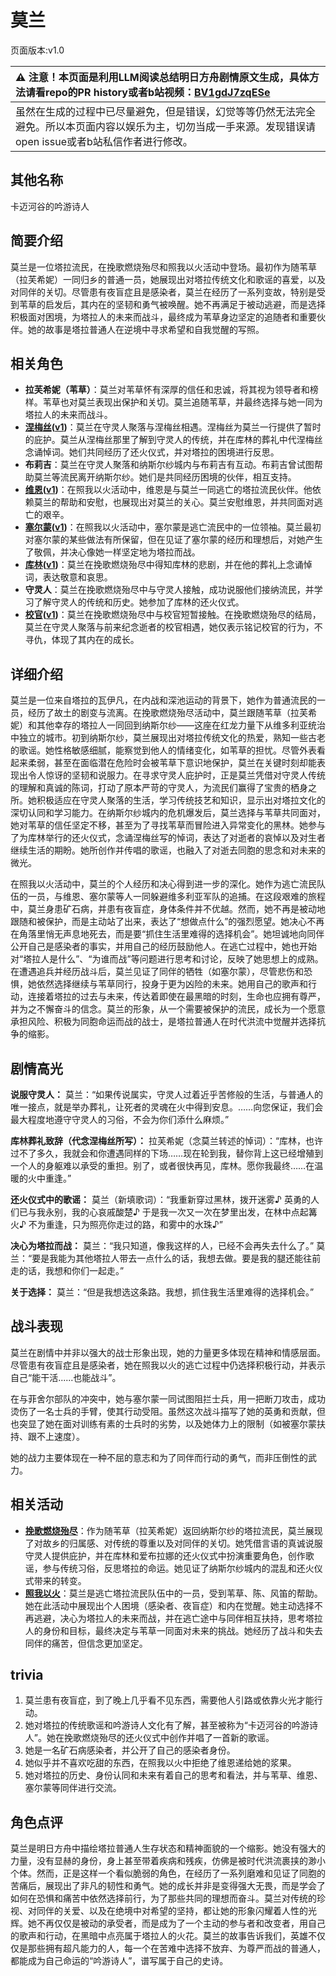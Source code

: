 # 莫兰
页面版本:v1.0
 

| :warning: 注意！本页面是利用LLM阅读总结明日方舟剧情原文生成，具体方法请看repo的PR history或者b站视频：[BV1gdJ7zqESe](https://www.bilibili.com/video/BV1gdJ7zqESe/)         |
|:----------------------------|
| 虽然在生成的过程中已尽量避免，但是错误，幻觉等等仍然无法完全避免。所以本页面内容以娱乐为主，切勿当成一手来源。发现错误请open issue或者b站私信作者进行修改。|



## 其他名称
卡迈河谷的吟游诗人
## 简要介绍
莫兰是一位塔拉流民，在挽歌燃烧殆尽和照我以火活动中登场。最初作为随苇草（拉芙希妮）一同归乡的普通一员，她展现出对塔拉传统文化和歌谣的喜爱，以及对同伴的关切。尽管患有夜盲症且是感染者，莫兰在经历了一系列变故，特别是受到苇草的启发后，其内在的坚韧和勇气被唤醒。她不再满足于被动逃避，而是选择积极面对困境，为塔拉人的未来而战斗，最终成为苇草身边坚定的追随者和重要伙伴。她的故事是塔拉普通人在逆境中寻求希望和自我觉醒的写照。
## 相关角色
-   **拉芙希妮（苇草）**：莫兰对苇草怀有深厚的信任和忠诚，将其视为领导者和榜样。苇草也对莫兰表现出保护和关切。莫兰追随苇草，并最终选择与她一同为塔拉人的未来而战斗。
-   **[涅梅丝](../char_v3/extended_char_nie_mei_si.md)([v1](extended_char_nie_mei_si.md))**：莫兰在守灵人聚落与涅梅丝相遇。涅梅丝为莫兰一行提供了暂时的庇护。莫兰从涅梅丝那里了解到守灵人的传统，并在库林的葬礼中代涅梅丝念诵悼词。她们共同经历了还火仪式，并对塔拉的困境进行反思。
-   **布莉吉**：莫兰在守灵人聚落和纳斯尔纱城内与布莉吉有互动。布莉吉曾试图帮助莫兰等流民离开纳斯尔纱。她们是共同经历困境的伙伴，相互支持。
-   **[维恩](../char_v3/extended_char_wei_en.md)([v1](extended_char_wei_en.md))**：在照我以火活动中，维恩是与莫兰一同逃亡的塔拉流民伙伴。他依赖莫兰的帮助和安慰，也展现出对莫兰的关心。莫兰安慰维恩，并共同面对逃亡的艰辛。
-   **[塞尔蒙](../char_v3/extended_char_sai_er_meng.md)([v1](extended_char_sai_er_meng.md))**：在照我以火活动中，塞尔蒙是逃亡流民中的一位领袖。莫兰最初对塞尔蒙的某些做法有所保留，但在见证了塞尔蒙的经历和理想后，对她产生了敬佩，并决心像她一样坚定地为塔拉而战。
-   **[库林](../char_v3/extended_char_ku_lin.md)([v1](extended_char_ku_lin.md))**：莫兰在挽歌燃烧殆尽中得知库林的悲剧，并在他的葬礼上念诵悼词，表达敬意和哀思。
-   **守灵人**：莫兰在挽歌燃烧殆尽中与守灵人接触，成功说服他们接纳流民，并学习了解守灵人的传统和历史。她参加了库林的还火仪式。
-   **[校官](../char_v3/extended_char_xiao_guan.md)([v1](extended_char_xiao_guan.md))**：莫兰在挽歌燃烧殆尽中与校官短暂接触。在挽歌燃烧殆尽的结局，莫兰在守灵人聚落与前来纪念逝者的校官相遇，她仅表示铭记校官的行为，不寻仇，体现了其内在的成长。
## 详细介绍
莫兰是一位来自塔拉的瓦伊凡，在内战和深池运动的背景下，她作为普通流民的一员，经历了故土的剧变与流离。在挽歌燃烧殆尽活动中，莫兰跟随苇草（拉芙希妮）和其他幸存的塔拉人一同回到纳斯尔纱——这座在红龙力量下从维多利亚统治中独立的城市。初到纳斯尔纱，莫兰展现出对塔拉传统文化的热爱，熟知一些古老的歌谣。她性格敏感细腻，能察觉到他人的情绪变化，如苇草的担忧。尽管外表看起来柔弱，甚至在面临潜在危险时会被苇草下意识地保护，莫兰在关键时刻却能表现出令人惊讶的坚韧和说服力。在寻求守灵人庇护时，正是莫兰凭借对守灵人传统的理解和真诚的陈词，打动了原本严苛的守灵人，为流民们赢得了宝贵的栖身之所。她积极适应在守灵人聚落的生活，学习传统技艺和知识，显示出对塔拉文化的深切认同和学习能力。在纳斯尔纱城内的危机爆发后，莫兰选择与苇草共同面对，她对苇草的信任坚定不移，甚至为了寻找苇草而冒险进入异常变化的黑林。她参与了为库林举行的还火仪式，念诵涅梅丝写的悼词，表达了对逝者的哀悼以及对生者继续生活的期盼。她所创作并传唱的歌谣，也融入了对逝去同胞的思念和对未来的微光。

在照我以火活动中，莫兰的个人经历和决心得到进一步的深化。她作为逃亡流民队伍的一员，与维恩、塞尔蒙等人一同躲避维多利亚军队的追捕。在这段艰难的旅程中，莫兰身患矿石病，并患有夜盲症，身体条件并不优越。然而，她不再是被动地跟随和被保护，而是主动站了出来，表达了“想做点什么”的强烈愿望。她决心不再在角落里悄无声息地死去，而是要“抓住生活里难得的选择机会”。她坦诚地向同伴公开自己是感染者的事实，并用自己的经历鼓励他人。在逃亡过程中，她也开始对“塔拉人是什么”、“为谁而战”等问题进行思考和讨论，反映了她思想上的成熟。在遭遇追兵并经历战斗后，莫兰见证了同伴的牺牲（如塞尔蒙），尽管悲伤和恐惧，她依然选择继续与苇草同行，投身于更为凶险的未来。她用自己的歌声和行动，连接着塔拉的过去与未来，传达着即使在最黑暗的时刻，生命也应拥有尊严，并为之不懈奋斗的信念。莫兰的形象，从一个需要被保护的流民，成长为一个愿意承担风险、积极为同胞命运而战的战士，是塔拉普通人在时代洪流中觉醒并选择抗争的缩影。
## 剧情高光
**说服守灵人：**
莫兰：“如果传说属实，守灵人过着近乎苦修般的生活，与普通人的唯一接点，就是举办葬礼，让死者的灵魂在火中得到安息。……向您保证，我们会最大程度地遵守守灵人的习俗，不会为你们添什么麻烦。”

**库林葬礼致辞（代念涅梅丝所写）：**
拉芙希妮（念莫兰转述的悼词）：“库林，也许过不了多久，我就会和你遭遇同样的下场……现在轮到我，替你背上这已经增殖到一个人的身躯难以承受的重担。别了，或者很快再见，库林。愿你我最终……在温暖的火中重逢。”

**还火仪式中的歌谣：**
莫兰（新填歌词）：“我重新穿过黑林，拨开迷雾♪ 英勇的人们已与我永别，我的心哀戚酸楚♪ 于是我一次又一次在梦里出发，在林中点起篝火♪ 不为重逢，只为照亮你走过的路，和雾中的水珠♪”

**决心为塔拉而战：**
莫兰：“我只知道，像我这样的人，已经不会再失去什么了。”
莫兰：“要是我能为其他塔拉人带去一点什么的话，我想去做。要是我的腿还能往前走的话，我想和你们一起走。”

**关于选择：**
莫兰：“但是我想选这条路。我想，抓住我生活里难得的选择机会。”
## 战斗表现
莫兰在剧情中并非以强大的战士形象出现，她的力量更多体现在精神和情感层面。尽管患有夜盲症且是感染者，她在照我以火的逃亡过程中仍选择积极行动，并表示自己“能干活......也能战斗”。

在与菲舍尔部队的冲突中，她与塞尔蒙一同试图阻拦士兵，用一把断刀攻击，成功烫伤了一名士兵的手臂，使其行动受阻。虽然这次战斗描写了她的英勇和贡献，但也突显了她在面对训练有素的士兵时的劣势，以及她体力上的限制（如被塞尔蒙扶持、跟不上速度）。

她的战力主要体现在一种不屈的意志和为了同伴而行动的勇气，而非压倒性的武力。
## 相关活动
-   **[挽歌燃烧殆尽](../stories/act41side.md)**：作为随苇草（拉芙希妮）返回纳斯尔纱的塔拉流民，莫兰展现了对故乡的归属感、对传统的尊重以及对同伴的关切。她凭借言语的真诚说服守灵人提供庇护，并在库林和爱布拉娜的还火仪式中扮演重要角色，创作歌谣，参与传统习俗，反思塔拉的命运。她见证了纳斯尔纱城内的混乱和还火仪式带来的转变。
-   **[照我以火](../stories/act22side.md)**：莫兰是逃亡塔拉流民队伍中的一员，受到苇草、陈、风笛的帮助。她在此活动中展现出个人困境（感染者、夜盲症）和内在觉醒。她主动选择不再逃避，决心为塔拉人的未来而战，并在逃亡途中与同伴相互扶持，思考塔拉人的身份和目标，最终决定与苇草一同面对未来的挑战。她经历了战斗和失去同伴的痛苦，但信念更加坚定。
## trivia
1.  莫兰患有夜盲症，到了晚上几乎看不见东西，需要他人引路或依靠火光才能行动。
2.  她对塔拉的传统歌谣和吟游诗人文化有了解，甚至被称为“卡迈河谷的吟游诗人”。她在挽歌燃烧殆尽的还火仪式中创作并唱了一首新的歌谣。
3.  她是一名矿石病感染者，并公开了自己的感染者身份。
4.  她似乎并不喜欢吃甜的东西，在照我以火中拒绝了维恩递给她的浆果。
5.  她对塔拉的历史、身份认同和未来有着自己的思考和看法，并与苇草、维恩、塞尔蒙等同伴进行交流。
## 角色点评
莫兰是明日方舟中描绘塔拉普通人生存状态和精神面貌的一个缩影。她没有强大的力量，没有显赫的身份，身上甚至带着疾病和残疾，仿佛是被时代洪流裹挟的渺小个体。然而，正是这样一个看似脆弱的角色，在经历了一系列磨难和见证了同胞的苦痛后，展现出了非凡的韧性和勇气。她的成长并非是变得强大无畏，而是学会了如何在恐惧和痛苦中依然选择前行，为了那些共同的理想而奋斗。莫兰对传统的珍视、对同伴的关爱、以及在绝境中对希望的坚持，都让她的形象闪耀着人性的光辉。她不再仅仅是被动的承受者，而是成为了一个主动的参与者和改变者，用自己的歌声和行动，在黑暗中点亮属于塔拉人的火花。莫兰的故事告诉我们，英雄不仅仅是那些拥有超凡能力的人，每一个在苦难中选择不放弃、为尊严而战的普通人，都能成为自己命运的“吟游诗人”，谱写属于自己的史诗。
